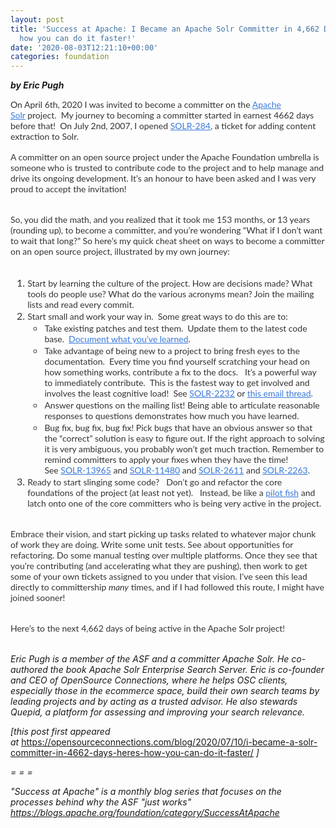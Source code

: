 ```yaml
---
layout: post
title: 'Success at Apache: I Became an Apache Solr Committer in 4,662 Days. Here’s
  how you can do it faster!'
date: '2020-08-03T12:21:10+00:00'
categories: foundation
---
```

<p><i style="font-weight: 700;">by Eric Pugh</i><br></p><p><span style="color: rgb(51, 51, 51); font-family: Lato, sans-serif; font-size: 14px;">On April 6th, 2020 I was invited to become a committer on the</span><span style="color: rgb(51, 51, 51); font-family: Lato, sans-serif; font-size: 14px;">&nbsp;</span><a href="https://lucene.apache.org/solr/" target="_blank" aria-label="undefined (opens in a new tab)" rel="noreferrer noopener" style="font-family: Lato, sans-serif; font-size: 16px; background-color: rgb(255, 255, 255); color: rgb(56, 121, 217); text-decoration-line: underline;"><span style="font-size: 14px;">Apache Solr</span></a><span style="color: rgb(51, 51, 51); font-family: Lato, sans-serif; font-size: 14px;">&nbsp;</span><span style="color: rgb(51, 51, 51); font-family: Lato, sans-serif; font-size: 14px;">project.&nbsp; My journey to becoming a committer started in earnest 4662 days before that!&nbsp; On July 2nd, 2007, I opened</span><span style="color: rgb(51, 51, 51); font-family: Lato, sans-serif; font-size: 14px;">&nbsp;</span><a href="https://issues.apache.org/jira/browse/SOLR-284" style="font-family: Lato, sans-serif; font-size: 16px; background-color: rgb(255, 255, 255); color: rgb(56, 121, 217); text-decoration-line: underline;"><span style="font-size: 14px;">SOLR-284</span></a><span style="color: rgb(51, 51, 51); font-family: Lato, sans-serif; font-size: 14px;">, a ticket for adding content extraction to Solr.&nbsp;</span><br></p><p style="margin-bottom: 2rem; color: rgb(51, 51, 51); font-family: Lato, sans-serif; font-size: 16px;"><span style="font-size: 14px;">A committer on an open source project under the Apache Foundation umbrella is someone who is trusted to contribute code to the project and to help manage and drive its ongoing development. It’s an honour to have been asked and I was very proud to accept the invitation!</span></p><p style="margin-bottom: 2rem; color: rgb(51, 51, 51); font-family: Lato, sans-serif; font-size: 16px;"><span style="font-size: 14px;">So, you did the math, and you realized that it took me 153 months, or 13 years (rounding up), to become a committer, and you’re wondering “What if I don’t want to wait that long?” So here’s my quick cheat sheet on ways to become a committer on an open source project, illustrated by my own journey:</span></p><ol style="margin-bottom: 2rem; color: rgb(51, 51, 51); font-family: Lato, sans-serif; font-size: 16px;"><li><span style="font-size: 14px;">Start by learning the culture of the project. How are decisions made? What tools do people use? What do the various acronyms mean? Join the mailing lists and read every commit.</span></li><li><span style="font-size: 14px;">Start small and work your way in.&nbsp; Some great ways to do this are to:</span><ul><li><span style="font-size: 14px;">Take existing patches and test them.&nbsp; Update them to the latest code base.&nbsp;&nbsp;</span><a href="https://issues.apache.org/jira/browse/SOLR-1894?page=com.atlassian.jira.plugin.system.issuetabpanels%3Acomment-tabpanel&amp;focusedCommentId=12861800#action_12861800" style="color: rgb(56, 121, 217); text-decoration-line: underline;"><span style="font-size: 14px;">Document what you’ve learned</span></a><span style="font-size: 14px;">.&nbsp;</span></li><li><span style="font-size: 14px;">Take advantage of being new to a project to bring fresh eyes to the documentation.&nbsp; Every time you find yourself scratching your head on how something works, contribute a fix to the docs. &nbsp; It’s a powerful way to immediately contribute.&nbsp; This is the fastest way to get involved and involves the least cognitive load!&nbsp; See&nbsp;</span><a href="http://solr-2232/" style="color: rgb(56, 121, 217); text-decoration-line: underline;"><span style="font-size: 14px;">SOLR-2232</span></a><span style="font-size: 14px;">&nbsp;or&nbsp;</span><a href="https://lists.apache.org/thread.html/99c74eb3c7d8d410523c2f6cd48ded7b6f10318857cbf0788ec432a6%401288626679%40%3Cdev.lucene.apache.org%3E" style="color: rgb(56, 121, 217); text-decoration-line: underline;"><span style="font-size: 14px;">this email thread</span></a><span style="font-size: 14px;">.</span></li><li><span style="font-size: 14px;">Answer questions on the mailing list! Being able to articulate reasonable responses to questions demonstrates how much you have learned.</span></li><li><span style="font-size: 14px;">Bug fix, bug fix, bug fix! Pick bugs that have an obvious answer so that the “correct” solution is easy to figure out. If the right approach to solving it is very ambiguous, you probably won’t get much traction. Remember to remind committers to apply your fixes when they have the time! See&nbsp;</span><a href="https://issues.apache.org/jira/browse/SOLR-13965" style="color: rgb(56, 121, 217); text-decoration-line: underline;"><span style="font-size: 14px;">SOLR-13965</span></a><span style="font-size: 14px;">&nbsp;and&nbsp;</span><a href="https://issues.apache.org/jira/browse/SOLR-11480" style="color: rgb(56, 121, 217); text-decoration-line: underline;"><span style="font-size: 14px;">SOLR-11480</span></a><span style="font-size: 14px;">&nbsp;and&nbsp;</span><a href="https://issues.apache.org/jira/browse/SOLR-2611" style="color: rgb(56, 121, 217); text-decoration-line: underline;"><span style="font-size: 14px;">SOLR-2611</span></a><span style="font-size: 14px;">&nbsp;and&nbsp;</span><a href="https://issues.apache.org/jira/browse/SOLR-2263" style="color: rgb(56, 121, 217); text-decoration-line: underline;"><span style="font-size: 14px;">SOLR-2263</span></a><span style="font-size: 14px;">.</span></li></ul></li><li><span style="font-size: 14px;">Ready to start slinging some code? &nbsp; Don’t go and refactor the core foundations of the project (at least not yet). &nbsp; Instead, be like a&nbsp;</span><a href="https://en.wikipedia.org/wiki/Pilot_fish" target="_blank" aria-label="undefined (opens in a new tab)" rel="noreferrer noopener" style="color: rgb(56, 121, 217); text-decoration-line: underline;"><span style="font-size: 14px;">pilot fish</span></a><span style="font-size: 14px;">&nbsp;and latch onto one of the core committers who is being very active in the project.</span></li></ol><p style="margin-bottom: 2rem; color: rgb(51, 51, 51); font-family: Lato, sans-serif; font-size: 16px;"><span style="font-size: 14px;">Embrace their vision, and start picking up tasks related to whatever major chunk of work they are doing. Write some unit tests. See about opportunities for refactoring. Do some manual testing over multiple platforms. Once they see that you’re contributing (and accelerating what they are pushing), then work to get some of your own tickets assigned to you under that vision. I’ve seen this lead directly to committership&nbsp;</span><em><span style="font-size: 14px;">many</span></em><span style="font-size: 14px;">&nbsp;times, and if I had followed this route, I might have joined sooner!</span></p><p style="margin-bottom: 2rem; color: rgb(51, 51, 51); font-family: Lato, sans-serif; font-size: 16px;"><span style="font-size: 14px;">Here’s to the next 4,662 days of being active in the Apache Solr project!</span></p><p><i>Eric Pugh is a member of the ASF and a committer Apache Solr. He co-authored the book Apache Solr Enterprise Search Server. Eric is co-founder and CEO of OpenSource Connections, where he helps OSC clients, especially those in the ecommerce space, build their own search teams by leading projects and by acting as a trusted advisor.</i><i>&nbsp;He also stewards Quepid, a platform for assessing and improving your search relevance.</i></p><p><i><span style="font-size: 14px;">[this post first appeared at&nbsp;</span></i><a href="https://opensourceconnections.com/blog/2020/07/10/i-became-a-solr-committer-in-4662-days-heres-how-you-can-do-it-faster/" target="_blank">https://opensourceconnections.com/blog/2020/07/10/i-became-a-solr-committer-in-4662-days-heres-how-you-can-do-it-faster/</a><i>&nbsp;]</i></p><p><i><span style="font-size: 14px;">= = =</span></i></p><p></p><p><i><span style="font-size: 14px;">"Success at Apache" is a monthly blog series that focuses on the processes behind why the ASF "just works" </span><a href="https://blogs.apache.org/foundation/category/SuccessAtApache" target="_blank">https://blogs.apache.org/foundation/category/SuccessAtApache</a><span style="font-size: 14px;">&nbsp;</span></i></p>
